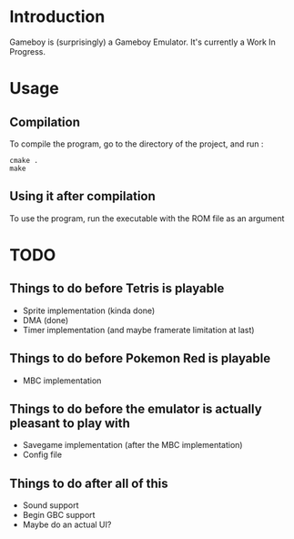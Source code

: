 <!-- README.md --- 
;; 
;; Filename: README.md
;; Author: Jules <archjules>
;; Created: Thu Dec 29 19:37:03 2016 (+0100)
;; Last-Updated: Mon Jan  2 14:46:36 2017 (+0100)
;;           By: Jules <archjules>
 -->

# Introduction
Gameboy is (surprisingly) a Gameboy Emulator. It's currently a Work In Progress.

# Usage
## Compilation
To compile the program, go to the directory of the project, and run :

	cmake .
	make

## Using it after compilation
To use the program, run the executable with the ROM file as an argument

# TODO
## Things to do before Tetris is playable

 * Sprite implementation (kinda done)
 * DMA (done)
 * Timer implementation (and maybe framerate limitation at last)
 
## Things to do before Pokemon Red is playable

 * MBC implementation
 
## Things to do before the emulator is actually pleasant to play with

 * Savegame implementation (after the MBC implementation)
 * Config file
 
## Things to do after all of this

 * Sound support
 * Begin GBC support
 * Maybe do an actual UI?
